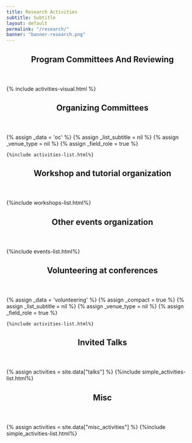 ```yaml
---
title: Research Activities
subtitle: Subtitle
layout: default
permalink: "/research/"
banner: "banner-research.png"
---
```


<section id="activities-visual">
	<header class="major"><h2>Program Committees And Reviewing</h2></header>
	{% include activities-visual.html %}
</section>


<section>
	<header class="major"><h2>Organizing Committees</h2></header>
	{% assign _data = 'oc' %}
	{% assign _list_subtitle = nil %}
	{% assign _venue_type = nil %}
	{% assign _field_role = true %}
	
	{%include activities-list.html%}
</section>


<section>
	<header class="major"><h2>Workshop and tutorial organization</h2></header>
	{%include workshops-list.html%}
</section>

<section>
	<header class="major"><h2>Other events organization</h2></header>
	{%include events-list.html%}
</section>

<section>
	<header class="major"><h2>Volunteering at conferences</h2></header>
	{% assign _data = 'volunteering' %}
	{% assign _compact = true %}
	{% assign _list_subtitle = nil %}
	{% assign _venue_type = nil %}
	{% assign _field_role = true %}
	
	{%include activities-list.html%}
</section>

<section>
	<header class="major"><h2>Invited Talks</h2></header>
	{% assign activities = site.data["talks"] %}
	{%include simple_activities-list.html%}
</section>

<section>
	<header class="major"><h2>Misc</h2></header>
	{% assign activities = site.data["misc_activities"] %}
	{%include simple_activities-list.html%}
</section>

